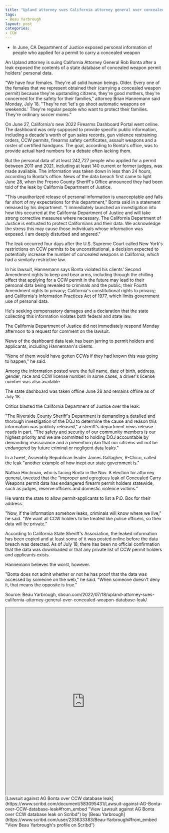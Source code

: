 ```yaml
---
title: "Upland attorney sues California attorney general over concealed weapon database leak"
tags:
- Beau Yarbrough
layout: post
categories:
- CCW
---
```


- In June, CA Department of Justice exposed personal information of people who applied for a permit to carry a concealed weapon

An Upland attorney is suing California Attorney General Rob Bonta after a leak exposed the contents of a state database of concealed weapon permit holders' personal data.

"We have four females. They're all solid human beings. Older. Every one of the females that we represent obtained their (carrying a concealed weapon permit) because they're upstanding citizens, they're good mothers, they're concerned for the safety for their families," attorney Brian Hannemann said Monday, July 18. "They're not 'let's go shoot automatic weapons on weekends.' They're regular people who want to protect their families. They're ordinary soccer moms."

On June 27, California's new 2022 Firearms Dashboard Portal went online. The dashboard was only supposed to provide specific public information, including a decade's worth of gun sales records, gun violence restraining orders, CCW permits, firearms safety certificates, assault weapons and a roster of certified handguns. The goal, according to Bonta's office, was to provide actual hard numbers for a debate often lacking them.

But the personal data of at least 242,727 people who applied for a permit between 2011 and 2021, including at least 140 current or former judges, was made available. The information was taken down in less than 24 hours, according to Bonta's office. News of the data breach first came to light June 28, when the Fresno County Sheriff's Office announced they had been told of the leak by California Department of Justice.

"This unauthorized release of personal information is unacceptable and falls far short of my expectations for this department," Bonta said in a statement released by his department. "I immediately launched an investigation into how this occurred at the California Department of Justice and will take strong corrective measures where necessary. The California Department of Justice is entrusted to protect Californians and their data. We acknowledge the stress this may cause those individuals whose information was exposed. I am deeply disturbed and angered."

The leak occurred four days after the U.S. Supreme Court called New York's restrictions on CCW permits to be unconstitutional, a decision expected to potentially increase the number of concealed weapons in California, which had a similarly restrictive law.

In his lawsuit, Hannemann says Bonta violated his clients' Second Amendment rights to keep and bear arms, including through the chilling effect that applying for a CCW permit in the future may lead to their personal data being revealed to criminals and the public; their Fourth Amendment rights to privacy; California's constitutional rights to privacy; and California's Information Practices Act of 1977, which limits government use of personal data.

He's seeking compensatory damages and a declaration that the state collecting this information violates both federal and state law.

The California Department of Justice did not immediately respond Monday afternoon to a request for comment on the lawsuit.

News of the dashboard data leak has been jarring to permit holders and applicants, including Hannemann's clients.

"None of them would have gotten CCWs if they had known this was going to happen," he said.

Among the information posted were the full name, date of birth, address, gender, race and CCW license number. In some cases, a driver's license number was also available.

The state dashboard was taken offline June 28 and remains offline as of July 18.

Critics blasted the California Department of Justice over the leak:

"The Riverside County Sheriff's Department is demanding a detailed and thorough investigation of the DOJ to determine the cause and reason this information was publicly released," a sheriff's department news release reads in part. "The safety and security of our community members is our highest priority and we are committed to holding DOJ accountable by demanding reassurance and a prevention plan that our citizens will not be endangered by future criminal or negligent data leaks."

In a tweet, Assembly Republican leader James Gallagher, R-Chico, called the leak "another example of how inept our state government is."

Nathan Hochman, who is facing Bonta in the Nov. 8 election for attorney general, tweeted that the "improper and egregious leak of Concealed Carry Weapons permit data has endangered firearm permit holders statewide, such as judges, reserve officers and domestic violence victims."

He wants the state to allow permit-applicants to list a P.O. Box for their address.

"Now, if the information somehow leaks, criminals will know where we live," he said. "We want all CCW holders to be treated like police officers, so their data will be private."

According to California State Sheriff's Association, the leaked information has been copied and at least some of it was posted online before the data breach was detected. As of July 18, there has been no official confirmation that the data was downloaded or that any private list of CCW permit holders and applicants exists.

Hannemann believes the worst, however.

"Bonta does not admit whether or not he has proof that the data was accessed by someone on the web," he said. "When someone doesn't deny it, that means the opposite is true."

Source: Beau Yarbrough,  sbsun.com/2022/07/18/upland-attorney-sues-california-attorney-general-over-concealed-weapon-database-leak/

<iframe class="scribd_iframe_embed" data-aspect-ratio="0.7729220222793488" data-auto-height="true" height="600" loading="lazy" scrolling="no" src="https://www.scribd.com/embeds/583095431/content?start_page=1&view_mode=scroll&access_key=key-U4Jhh81ctIO0cli4ro16" tabindex="0" title="Lawsuit against AG Bonta over CCW database leak" width="100%"></iframe>[Lawsuit against AG Bonta over CCW database leak](https://www.scribd.com/document/583095431/Lawsuit-against-AG-Bonta-over-CCW-database-leak#from_embed "View Lawsuit against AG Bonta over CCW database leak on Scribd") by [Beau Yarbrough](https://www.scribd.com/user/233633383/Beau-Yarbrough#from_embed "View Beau Yarbrough's profile on Scribd")
